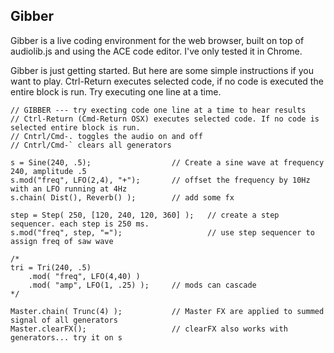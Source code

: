 ## Gibber ##

Gibber is a live coding environment for the web browser, built on top of audiolib.js and using the ACE code editor. I've only tested it in Chrome.

Gibber is just getting started. But here are some simple instructions if you want to play. Ctrl-Return executes selected code, if no code is executed the entire block is run. Try executing one line at a time.

```
// GIBBER --- try execting code one line at a time to hear results
// Ctrl-Return (Cmd-Return OSX) executes selected code. If no code is selected entire block is run.
// Cntrl/Cmd-. toggles the audio on and off
// Cntrl/Cmd-` clears all generators
    	
s = Sine(240, .5);                  // Create a sine wave at frequency 240, amplitude .5    
s.mod("freq", LFO(2,4), "+");  	    // offset the frequency by 10Hz with an LFO running at 4Hz
s.chain( Dist(), Reverb() );        // add some fx

step = Step( 250, [120, 240, 120, 360] ); 	// create a step sequencer. each step is 250 ms.
s.mod("freq", step, "=");	    	        // use step sequencer to assign freq of saw wave

/*
tri = Tri(240, .5)
    .mod( "freq", LFO(4,40) )
    .mod( "amp", LFO(1, .25) );     // mods can cascade
*/

Master.chain( Trunc(4) );           // Master FX are applied to summed signal of all generators
Master.clearFX();                   // clearFX also works with generators... try it on s	
```
